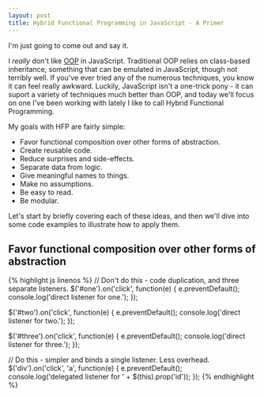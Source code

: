 ```yaml
---
layout: post
title: Hybrid Functional Programming in JavaScript - A Primer
---
```


I'm just going to come out and say it.

I *really* don't like [OOP](http://en.wikipedia.org/wiki/Object-oriented_programming) in JavaScript.  Traditional OOP relies on class-based inheritance, something that can be emulated in JavaScript, though not terribly well.  If you've ever tried any of the numerous techniques, you know it can feel really awkward.  Luckily, JavaScript isn't a one-trick pony - it can suport a variety of techniques much better than OOP, and today we'll focus on one I've been working with lately I like to call Hybrid Functional Programming.

My goals with HFP are fairly simple:

-	Favor functional composition over other forms of abstraction.
-	Create reusable code.
-	Reduce surprises and side-effects.
-	Separate data from logic.
-	Give meaningful names to things.
-	Make no assumptions.
-	Be easy to read.
-	Be modular.

Let's start by briefly covering each of these ideas, and then we'll dive into some code examples to illustrate how to apply them.

## Favor functional composition over other forms of abstraction



{% highlight js linenos %}
// Don't do this - code duplication, and three separate listeners.
$('#one').on('click', function(e) {
    e.preventDefault();
    console.log('direct listener for one.');
});

$('#two').on('click', function(e) {
    e.preventDefault();
    console.log('direct listener for two.');
});

$('#three').on('click', function(e) {
    e.preventDefault();
    console.log('direct listener for three.');
});

// Do this - simpler and binds a single listener.  Less overhead.
$('div').on('click', 'a', function(e) {
    e.preventDefault();
    console.log('delegated listener for ' + $(this).prop('id'));
});
{% endhighlight %}